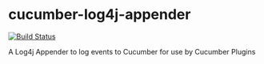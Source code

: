 # cucumber-log4j-appender
[![Build Status](https://travis-ci.org/tayloryork/cucumber-log4j2-appender.svg?branch=master)](https://travis-ci.org/tayloryork/cucumber-log4j2-appender)

A Log4j Appender to log events to Cucumber for use by Cucumber Plugins
